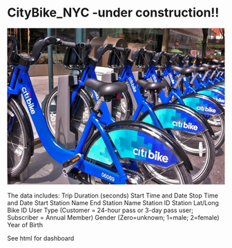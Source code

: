 # CityBike_NYC -under construction!!


![alt text](https://raw.githubusercontent.com/mccallkm/CityBike_NYC/master/Images/citi-bike-station-bikes.jpg)

The data includes:
Trip Duration (seconds)
Start Time and Date
Stop Time and Date
Start Station Name
End Station Name
Station ID
Station Lat/Long
Bike ID
User Type (Customer = 24-hour pass or 3-day pass user; Subscriber = Annual Member)
Gender (Zero=unknown; 1=male; 2=female)
Year of Birth

See html for dashboard


